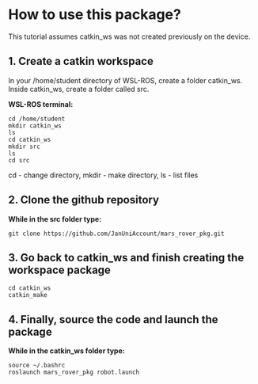 # How to use this package?

This tutorial assumes catkin_ws was not created previously on the device.

## 1. Create a catkin workspace

In your /home/student directory of WSL-ROS, create a folder catkin_ws. Inside catkin_ws, create a folder called src.

**WSL-ROS terminal:**
```
cd /home/student
mkdir catkin_ws
ls
cd catkin_ws
mkdir src
ls
cd src
```

cd - change directory, mkdir - make directory, ls - list files

## 2. Clone the github repository

**While in the src folder type:**
```
git clone https://github.com/JanUniAccount/mars_rover_pkg.git
```
## 3. Go back to catkin_ws and finish creating the workspace package
```
cd catkin_ws
catkin_make
```
## 4. Finally, source the code and launch the package

**While in the catkin_ws folder type:**
```
source ~/.bashrc
roslaunch mars_rover_pkg robot.launch
```
   
